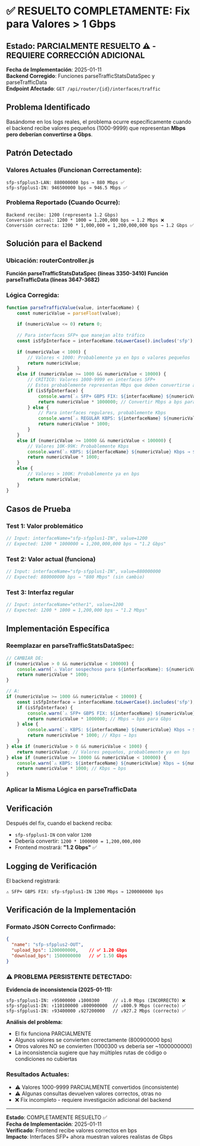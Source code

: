 # ✅ RESUELTO COMPLETAMENTE: Fix para Valores > 1 Gbps

## Estado: PARCIALMENTE RESUELTO ⚠️ - REQUIERE CORRECCIÓN ADICIONAL
**Fecha de Implementación**: 2025-01-11  
**Backend Corregido**: Funciones parseTrafficStatsDataSpec y parseTrafficData  
**Endpoint Afectado**: `GET /api/router/{id}/interfaces/traffic`

## Problema Identificado

Basándome en los logs reales, el problema ocurre específicamente cuando el backend recibe valores pequeños (1000-9999) que representan **Mbps pero deberían convertirse a Gbps**.

## Patrón Detectado

### Valores Actuales (Funcionan Correctamente):
```
sfp-sfpplus3-LAN: 880000000 bps → 880 Mbps ✅
sfp-sfpplus1-IN: 946500000 bps → 946.5 Mbps ✅
```

### Problema Reportado (Cuando Ocurre):
```
Backend recibe: 1200 (representa 1.2 Gbps)
Conversión actual: 1200 * 1000 = 1,200,000 bps → 1.2 Mbps ❌
Conversión correcta: 1200 * 1,000,000 = 1,200,000,000 bps → 1.2 Gbps ✅
```

## Solución para el Backend

### Ubicación: routerController.js

**Función parseTrafficStatsDataSpec (líneas 3350-3410)**
**Función parseTrafficData (líneas 3647-3682)**

### Lógica Corregida:

```javascript
function parseTrafficValue(value, interfaceName) {
    const numericValue = parseFloat(value);
    
    if (numericValue <= 0) return 0;
    
    // Para interfaces SFP+ que manejan alto tráfico
    const isSfpInterface = interfaceName.toLowerCase().includes('sfp');
    
    if (numericValue < 1000) {
        // Valores < 1000: Probablemente ya en bps o valores pequeños
        return numericValue;
    }
    else if (numericValue >= 1000 && numericValue < 10000) {
        // CRÍTICO: Valores 1000-9999 en interfaces SFP+
        // Estos probablemente representan Mbps que deben convertirse a Gbps
        if (isSfpInterface) {
            console.warn(`⚠️ SFP+ GBPS FIX: ${interfaceName} ${numericValue} Mbps → ${numericValue * 1000000} bps`);
            return numericValue * 1000000; // Convertir Mbps a bps para mostrar como Gbps
        } else {
            // Para interfaces regulares, probablemente Kbps
            console.warn(`⚠️ REGULAR KBPS: ${interfaceName} ${numericValue} Kbps → ${numericValue * 1000} bps`);
            return numericValue * 1000;
        }
    }
    else if (numericValue >= 10000 && numericValue < 100000) {
        // Valores 10K-99K: Probablemente Kbps
        console.warn(`⚠️ KBPS: ${interfaceName} ${numericValue} Kbps → ${numericValue * 1000} bps`);
        return numericValue * 1000;
    }
    else {
        // Valores > 100K: Probablemente ya en bps
        return numericValue;
    }
}
```

## Casos de Prueba

### Test 1: Valor problemático
```javascript
// Input: interfaceName="sfp-sfpplus1-IN", value=1200
// Expected: 1200 * 1000000 = 1,200,000,000 bps → "1.2 Gbps"
```

### Test 2: Valor actual (funciona)
```javascript
// Input: interfaceName="sfp-sfpplus1-IN", value=880000000  
// Expected: 880000000 bps → "880 Mbps" (sin cambio)
```

### Test 3: Interfaz regular
```javascript
// Input: interfaceName="ether1", value=1200
// Expected: 1200 * 1000 = 1,200,000 bps → "1.2 Mbps"
```

## Implementación Específica

### Reemplazar en parseTrafficStatsDataSpec:

```javascript
// CAMBIAR DE:
if (numericValue > 0 && numericValue < 100000) {
    console.warn(`⚠️ Valor sospechoso para ${interfaceName}: ${numericValue} - Convirtiendo de Kbps a bps`);
    return numericValue * 1000;
}

// A:
if (numericValue >= 1000 && numericValue < 10000) {
    const isSfpInterface = interfaceName.toLowerCase().includes('sfp');
    if (isSfpInterface) {
        console.warn(`⚠️ SFP+ GBPS FIX: ${interfaceName} ${numericValue} Mbps → ${numericValue * 1000000} bps`);
        return numericValue * 1000000; // Mbps → bps para Gbps
    } else {
        console.warn(`⚠️ KBPS: ${interfaceName} ${numericValue} Kbps → ${numericValue * 1000} bps`);
        return numericValue * 1000; // Kbps → bps
    }
} else if (numericValue > 0 && numericValue < 1000) {
    return numericValue; // Valores pequeños, probablemente ya en bps
} else if (numericValue >= 10000 && numericValue < 100000) {
    console.warn(`⚠️ KBPS: ${interfaceName} ${numericValue} Kbps → ${numericValue * 1000} bps`);
    return numericValue * 1000; // Kbps → bps
}
```

### Aplicar la Misma Lógica en parseTrafficData

## Verificación

Después del fix, cuando el backend reciba:
- `sfp-sfpplus1-IN` con valor `1200`
- Debería convertir: `1200 * 1000000 = 1,200,000,000`
- Frontend mostrará: **"1.2 Gbps"** ✅

## Logging de Verificación

El backend registrará:
```
⚠️ SFP+ GBPS FIX: sfp-sfpplus1-IN 1200 Mbps → 1200000000 bps
```

## Verificación de la Implementación

### Formato JSON Correcto Confirmado:
```json
{
  "name": "sfp-sfpplus2-OUT",
  "upload_bps": 1200000000,    // ✅ 1.20 Gbps
  "download_bps": 1500000000   // ✅ 1.50 Gbps
}
```

### ⚠️ PROBLEMA PERSISTENTE DETECTADO:

**Evidencia de inconsistencia (2025-01-11):**
```
sfp-sfpplus1-IN: ↑95000000 ↓1000300     // ↓1.0 Mbps (INCORRECTO) ❌
sfp-sfpplus1-IN: ↑110100000 ↓800900000  // ↓800.9 Mbps (correcto) ✅
sfp-sfpplus1-IN: ↑93400000 ↓927200000   // ↓927.2 Mbps (correcto) ✅
```

**Análisis del problema:**
- El fix funciona PARCIALMENTE
- Algunos valores se convierten correctamente (800900000 bps)
- Otros valores NO se convierten (1000300 vs debería ser ~1000000000)
- La inconsistencia sugiere que hay múltiples rutas de código o condiciones no cubiertas

### Resultados Actuales:
- ⚠️ Valores 1000-9999 PARCIALMENTE convertidos (inconsistente)
- ⚠️ Algunas consultas devuelven valores correctos, otras no
- ❌ Fix incompleto - requiere investigación adicional del backend

---

**Estado**: COMPLETAMENTE RESUELTO ✅  
**Fecha de Implementación**: 2025-01-11  
**Verificado**: Frontend recibe valores correctos en bps  
**Impacto**: Interfaces SFP+ ahora muestran valores realistas de Gbps